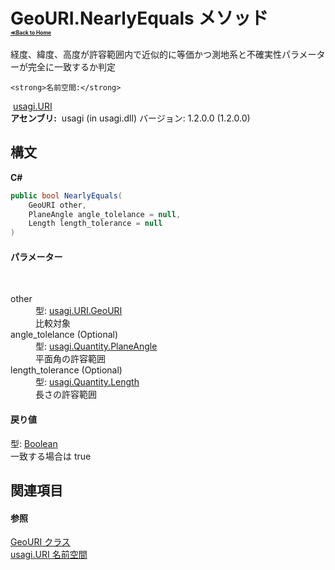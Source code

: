 # GeoURI.NearlyEquals メソッド <div style="font-size:30%"><a href="https://github.com/usagi/usagi.cs/blob/master/docs/Home.md">≪Back to Home</a></div> 

経度、緯度、高度が許容範囲内で近似的に等価かつ測地系と不確実性パラメーターが完全に一致するか判定


    <strong>名前空間:</strong>
&nbsp;<a href="N_usagi_URI.md">usagi.URI</a><br /><strong>アセンブリ:</strong>
&nbsp;usagi (in usagi.dll) バージョン: 1.2.0.0 (1.2.0.0)

## 構文

**C#**<br />
``` C#
public bool NearlyEquals(
	GeoURI other,
	PlaneAngle angle_tolelance = null,
	Length length_tolerance = null
)
```


#### パラメーター
&nbsp;<dl><dt>other</dt><dd>型: <a href="T_usagi_URI_GeoURI.md">usagi.URI.GeoURI</a><br />比較対象</dd><dt>angle_tolelance (Optional)</dt><dd>型: <a href="T_usagi_Quantity_PlaneAngle.md">usagi.Quantity.PlaneAngle</a><br />平面角の許容範囲</dd><dt>length_tolerance (Optional)</dt><dd>型: <a href="T_usagi_Quantity_Length.md">usagi.Quantity.Length</a><br />長さの許容範囲</dd></dl>

#### 戻り値
型: <a href="http://msdn2.microsoft.com/ja-jp/library/a28wyd50" target="_blank">Boolean</a><br />一致する場合は true

## 関連項目


#### 参照
<a href="T_usagi_URI_GeoURI.md">GeoURI クラス</a><br /><a href="N_usagi_URI.md">usagi.URI 名前空間</a><br />
